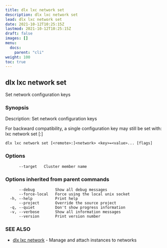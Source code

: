 ```yaml
---
title: dlx lxc network set
description: dlx lxc network set
lead: dlx lxc network set
date: 2021-10-12T10:25:15Z
lastmod: 2021-10-12T10:25:15Z
draft: false
images: []
menu:
  docs:
    parent: "cli"
weight: 100
toc: true
---
```

## dlx lxc network set

Set network configuration keys

### Synopsis

Description:
  Set network configuration keys

  For backward compatibility, a single configuration key may still be set with:
      lxc network set [<remote>:]<network> <key> <value>



```
dlx lxc network set [<remote>:]<network> <key>=<value>... [flags]
```

### Options

```
      --target   Cluster member name
```

### Options inherited from parent commands

```
      --debug         Show all debug messages
      --force-local   Force using the local unix socket
  -h, --help          Print help
      --project       Override the source project
  -q, --quiet         Don't show progress information
  -v, --verbose       Show all information messages
      --version       Print version number
```

### SEE ALSO

* [dlx lxc network](/docs/cmd/dlx_lxc_network)	 - Manage and attach instances to networks

